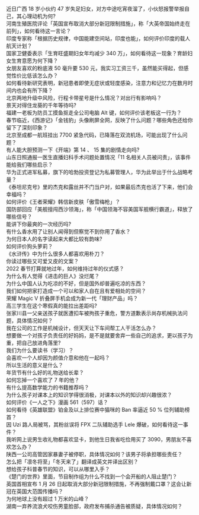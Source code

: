 近日广西 18 岁小伙约 47 岁失足妇女，对方中途吃宵夜溜了，小伙怒报警举报自己，其心理动机为何?  
河南生殖医院评论「英国宣布取消大部分新冠限制措施」，称「大英帝国始终走在前列」，如何看待这一言论？  
印度专家称「根据历史规律，中国能建空间站，印度也能」，如何评价印度的载人航天计划？  
国家卫健委表示「生育旺盛期妇女年均减少 340 万」，如何看待这一现象？育龄妇女生育意愿为何下降？  
女朋友喜欢的粉底液 50 毫升要 530 元，我实习工资三千，虽然能买得起，但感觉性价比低该怎么办？  
如何看待新研究表明，新冠患者即使无症状或轻度感染，注意力和记忆力在数月时间内也会有所下降？  
北京两地升级中风险，行程卡带星号是什么情况？对出行有影响吗？  
景天对得住龙葵的千年等待吗?  
福建一老板为防员工摸鱼抠走全公司电脑 Alt 键，如何评价该老板这一行为？  
春节临近，《西游记》「金钱豹」头像刷屏全网，反映了什么问题？哪些角色还给你留下了深刻印象？  
北京至成都一航班挂出 7700 紧急代码，已降落在双流机场，可能出现了什么问题？  
有人能大胆预测一下《开端》第 14 、 15 集的剧情走向吗?  
山东日照通报一医生直播妇科手术问题处置情况「11 名相关人员被问责」，该事件能给我们哪些启示？  
华为正式进军私募，旗下的哈勃投资登记为私募管理人，华为此举出于什么战略考量？  
《泰坦尼克号》里的杰克和露丝并不门当户对，如果最后杰克也活了下来，他们会幸福吗？  
如何评价《王者荣耀》韩信新皮肤「傲雪梅枪」？  
国防部回应「美舰擅闯西沙领海」，称「中国领海不容美国军舰横行霸道」，释放了哪些信号？  
能讲下你最爽的一次经历吗?  
有什么香水用了让别人闻得到但察觉不到你用了香水？  
为何日本人的名字读起来大都比较有韵味?  
如何评价狗头萝莉？  
《水浒传》中为什么很多人都喜欢用朴刀？  
你读过哪些又可爱又皮的文案？  
2022 春节打算就地过年，如何维持过年的仪式感？  
为什么有人觉得《进击的巨人》没烂尾？  
为什么中国人认为吃凉的不好，但是国外却普遍吃凉的东西？  
我们如何把家打造成一个可以和家人自在且有爱相处的空间？  
荣耀 Magic V 折叠屏手机会成为新一代「理财产品」吗？  
高三学生在这个寒假真的能拉出差距吗?  
张家川县一父亲送孩子就医遭扣车被拘孩子重危，警方道歉表示尚存机械执法问题，具体情况如何？  
我在公司的工作是机械设计，但天天让下车间帮工人干活怎么办？  
想要做一个对孩子负责任的好妈妈，是不是就要舍弃一些自己的追求，更以孩子为重，把自己放进角落里?  
我们为什么要读书（学习）？  
会喜欢一个人却因为颜值介意和他在一起吗？  
所以生活的意义是什么？  
年货节有什么好的礼物送给长辈？  
如何忘掉一个喜欢了 7 年的他？  
有什么提高数学能力的书籍推荐吗？  
为什么孩子对课本上的知识学得很消极，对课本以外的知识却兴趣很浓？  
如何评价《一人之下》漫画 561（597）话？  
如何看待《英雄联盟》铂金及以上排位赛中猫咪的 Ban 率逼近 50 % 位列辅助榜首？  
因 Uzi 路人局被骂，其粉丝误将 FPX 二队辅助选手 Lele 爆破，如何看待这一事件？  
我听网上说男生收礼物都喜欢显卡，到他生日我省吃俭用买了 3090，男朋友不喜欢怎么办？  
陕西一公司高管因家暴妻子被停职，具体情况如何？该男子将承担哪些责任？  
怎么把「凛冬将至」「冬天来了」翻译成英文并译出区别？  
想给孩子科普春节的知识，可以从哪里入手？  
《楚门的世界》里面，节目制作组为什么不找到一个会开船的人阻止楚门？  
英国首相宣布 1 月 26 日起取消大部分新冠限制措施，不再强制戴口罩？这会让新冠在英国大范围传播吗？  
为何地球上没有超过 1 万米的山峰？  
湖南一弃养流浪犬咬伤男童脸部，政府发布捕杀通告被质疑，具体情况如何？  
